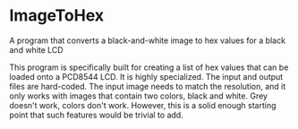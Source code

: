 # ImageToHex
A program that converts a black-and-white image to hex values for a black and white LCD

This program is specifically built for creating a list of hex values that can be loaded onto a PCD8544 LCD. It is highly specialized. The input and output files are hard-coded. The input image needs to match the resolution, and it only works with images that contain two colors, black and white. Grey doesn't work, colors don't work. However, this is a solid enough starting point that such features would be trivial to add.

